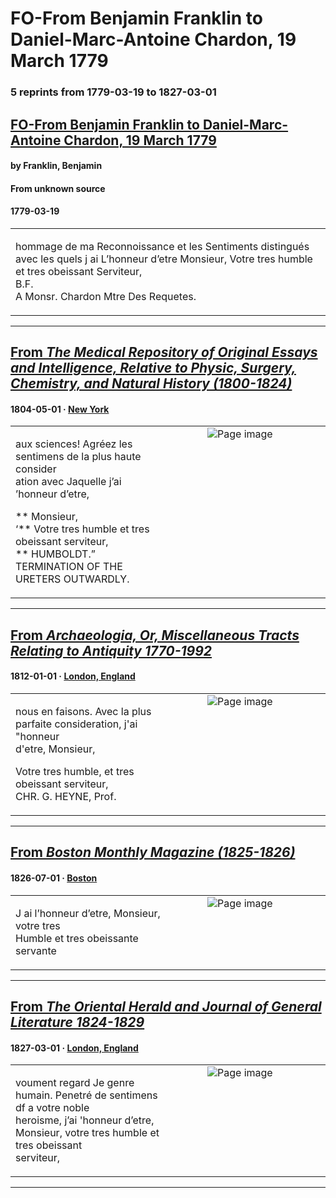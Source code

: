 
# FO-From Benjamin Franklin to Daniel-Marc-Antoine Chardon, 19 March 1779

### 5 reprints from 1779-03-19 to 1827-03-01

## [FO-From Benjamin Franklin to Daniel-Marc-Antoine Chardon, 19 March 1779](https://founders.archives.gov/documents/Franklin/01-29-02-0130)

#### by Franklin, Benjamin

#### From unknown source

#### 1779-03-19

<table style="width: 100%;"><tr><td style="width: 50%">

hommage de ma Reconnoissance et les Sentiments distingués avec les quels j ai L’honneur d’etre Monsieur, Votre tres humble et tres obeissant Serviteur,  
B.F.  
A Monsr. Chardon Mtre Des Requetes.
</td></tr></table>

---

## [From _The Medical Repository of Original Essays and Intelligence, Relative to Physic, Surgery, Chemistry, and Natural History (1800-1824)_](https://archive.org/details/sim_medical-repository_may-july-1804_2/page/n95/mode/1up?view=theater)

#### 1804-05-01 &middot; [New York](http://dbpedia.org/resource/New_York_City)

<table style="width: 100%;"><tr><td style="width: 50%">

  
aux sciences! Agréez les sentimens de la plus haute consider  
ation avec Jaquelle j’ai ’honneur d’etre,  
  
** Monsieur,  
‘** Votre tres humble et tres obeissant serviteur,  
** HUMBOLDT.”  
TERMINATION OF THE URETERS OUTWARDLY.
</td><td style="width: 50%; max-height: 75%; margin: auto; display: block;">
<img alt="Page image" src="https://iiif.archive.org/iiif/sim_medical-repository_may-july-1804_2&#0036;95/pct:21.174497,49.244966,61.812081,11.052852/600,/0/default.jpg"/>
</td>
</tr></table>

---

## [From _Archaeologia, Or, Miscellaneous Tracts Relating to Antiquity 1770-1992_](https://archive.org/details/sim_archaeologia-tracts-relating-to-antiquity_1812_16/page/n278/mode/1up?view=theater)

#### 1812-01-01 &middot; [London, England](http://dbpedia.org/resource/London)

<table style="width: 100%;"><tr><td style="width: 50%">

  
nous en faisons. Avec la plus parfaite consideration, j&#x27;ai &quot;honneur  
d&#x27;etre, Monsieur,  
  
Votre tres humble, et tres obeissant serviteur,  
CHR. G. HEYNE, Prof.
</td><td style="width: 50%; max-height: 75%; margin: auto; display: block;">
<img alt="Page image" src="https://iiif.archive.org/iiif/sim_archaeologia-tracts-relating-to-antiquity_1812_16&#0036;278/pct:12.075243,47.276536,52.973301,7.029795/600,/0/default.jpg"/>
</td>
</tr></table>

---

## [From _Boston Monthly Magazine (1825-1826)_](https://archive.org/details/sim_boston-monthly-magazine_1826-07_2_2/page/n8/mode/1up?view=theater)

#### 1826-07-01 &middot; [Boston](http://dbpedia.org/resource/Boston)

<table style="width: 100%;"><tr><td style="width: 50%">

  
  
J ai l’honneur d’etre, Monsieur, votre tres  
Humble et tres obeissante servante
</td><td style="width: 50%; max-height: 75%; margin: auto; display: block;">
<img alt="Page image" src="https://iiif.archive.org/iiif/sim_boston-monthly-magazine_1826-07_2_2&#0036;8/pct:28.678571,48.934723,40.500000,2.742520/600,/0/default.jpg"/>
</td>
</tr></table>

---

## [From _The Oriental Herald and Journal of General Literature 1824-1829_](https://archive.org/details/sim_oriental-herald-and-journal-of-general-literature_1827-03_12_39/page/n100/mode/1up?view=theater)

#### 1827-03-01 &middot; [London, England](http://dbpedia.org/resource/London)

<table style="width: 100%;"><tr><td style="width: 50%">

  
voument regard Je genre humain. Penetré de sentimens df a votre noble  
heroisme, j’ai &#x27;honneur d’etre, Monsieur, votre tres humble et tres obeissant  
serviteur,
</td><td style="width: 50%; max-height: 75%; margin: auto; display: block;">
<img alt="Page image" src="https://iiif.archive.org/iiif/sim_oriental-herald-and-journal-of-general-literature_1827-03_12_39&#0036;100/pct:18.379630,17.939150,59.953704,3.099885/600,/0/default.jpg"/>
</td>
</tr></table>

---

